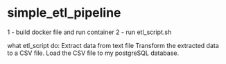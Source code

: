 # simple_etl_pipeline

1 - build docker file and run container 
2 - run etl_script.sh 

what etl_script do:
Extract data from text file 
Transform the extracted data to a CSV file.
Load the CSV file to my postgreSQL database.
